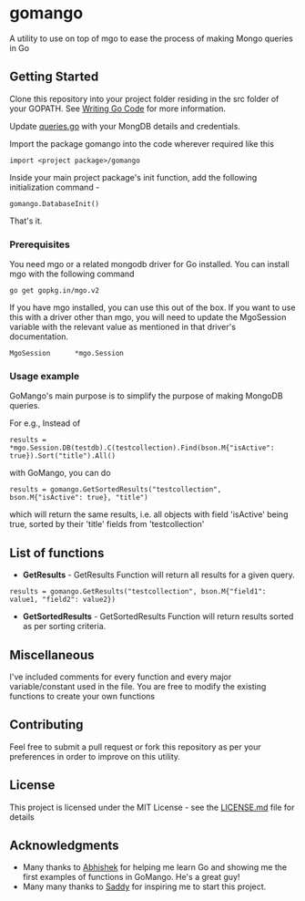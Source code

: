 # gomango
A utility to use on top of mgo to ease the process of making Mongo queries in Go

## Getting Started

Clone this repository into your project folder residing in the src folder of your GOPATH. See [Writing Go Code](https://golang.org/doc/code.html) for more information.

Update [queries.go](queries.go) with your MongDB details and credentials.

Import the package gomango into the code wherever required like this 

```
import <project package>/gomango
```

Inside your main project package's init function, add the following initialization command -

```
gomango.DatabaseInit()
```

That's it.

### Prerequisites

You need mgo or a related mongodb driver for Go installed. You can install mgo with the following command

```
go get gopkg.in/mgo.v2
```
If you have mgo installed, you can use this out of the box.
If you want to use this with a driver other than mgo, you will need to update the MgoSession variable with the relevant value as mentioned in that driver's documentation.

```
MgoSession      *mgo.Session
```

### Usage example

GoMango's main purpose is to simplify the purpose of making MongoDB queries. 

For e.g.,
Instead of 

```
results = *mgo.Session.DB(testdb).C(testcollection).Find(bson.M{"isActive": true}).Sort("title").All()
```

with GoMango, you can do 

```
results = gomango.GetSortedResults("testcollection", bson.M{"isActive": true}, "title")
```

which will return the same results, i.e. all objects with field 'isActive' being true, sorted by their 'title' fields from 'testcollection'

## List of functions

* **GetResults** - GetResults Function will return all results for a given query.
```
results = gomango.GetResults("testcollection", bson.M{"field1": value1, "field2": value2})
```

* **GetSortedResults** - GetSortedResults Function will return results sorted as per sorting criteria.

## Miscellaneous

I've included comments for every function and every major variable/constant used in the file. You are free to modify the existing functions to create your own functions

## Contributing

Feel free to submit a pull request or fork this repository as per your preferences in order to improve on this utility.

## License

This project is licensed under the MIT License - see the [LICENSE.md](LICENSE.md) file for details

## Acknowledgments

* Many thanks to [Abhishek](https://github.com/soniabhishek) for helping me learn Go and showing me the first examples of functions in GoMango. He's a great guy!
* Many many thanks to [Saddy](https://github.com/Sadhanandh) for inspiring me to start this project.
